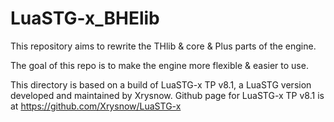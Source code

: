 # LuaSTG-x_BHElib
This repository aims to rewrite the THlib & core & Plus parts of the engine. 

The goal of this repo is to make the engine more flexible & easier to use.

This directory is based on a build of LuaSTG-x TP v8.1, a LuaSTG version developed and maintained 
by Xrysnow. Github page for LuaSTG-x TP v8.1 is at https://github.com/Xrysnow/LuaSTG-x
